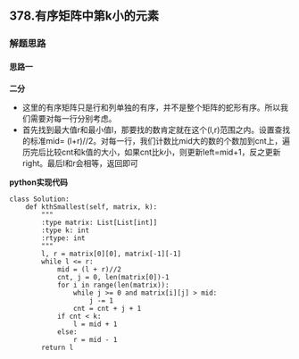 ## 378.有序矩阵中第k小的元素
### 解题思路
#### 思路一
**二分**
- 这里的有序矩阵只是行和列单独的有序，并不是整个矩阵的蛇形有序。所以我们需要对每一行分别考虑。
- 首先找到最大值r和最小值l，那要找的数肯定就在这个(l,r)范围之内。设置查找的标准mid= (l+r)//2。对每一行，我们计数比mid大的数的个数加到cnt上，遍历完后比较cnt和k值的大小，如果cnt比k小，则更新left=mid+1，反之更新right。最后l和r会相等，返回即可

**python实现代码**
```
class Solution:
    def kthSmallest(self, matrix, k):
        """
        :type matrix: List[List[int]]
        :type k: int
        :rtype: int
        """
        l, r = matrix[0][0], matrix[-1][-1]
        while l <= r:
            mid = (l + r)//2
            cnt, j = 0, len(matrix[0])-1
            for i in range(len(matrix)):
                while j >= 0 and matrix[i][j] > mid:
                    j -= 1
                cnt = cnt + j + 1
            if cnt < k:
                l = mid + 1
            else:
                r = mid - 1
        return l

```

